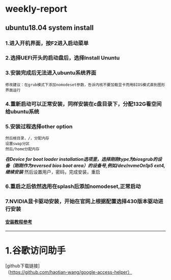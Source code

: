 # weekly-report
## ubuntu18.04 system install
### 1.进入开机界面，按F2进入启动菜单
### 2.选择UEFI开头的启动盘后，选择Install Ununtu
### 3.安装完成后无法进入ubuntu系统界面
    修改建议：在grub模式下添加nomodeset参数，告诉内核不要加载显卡而用BIOS模式直到图形界面运行
### 4.重新启动可以正常安装，同样安装在c盘目录下，分配132G看空间给ubuntu系统
### 5.安装过程选择other option
    然后根目录，/，分配内存
    设置swap分区
    然后/home分配内存
   ***在Device for boot loader installation选项里，选择刚刚type为biosgrub的设备（刚刚作为reversed bios boot area）的设备号,例如/dev/nvmeOn1p5 ext4,继续安装***
    然后设置用户，密码，完成安装，重启
### 6.重启之后依然选用在splash后添加nomodeset,正常启动
### 7.NVIDIA显卡驱动安装，开始在官网上根据配置选择430版本驱动进行安装
####    [安装教程参考](https://blog.csdn.net/xunan003/article/details/81665835)
---
# 1.谷歌访问助手
   [github下载链接]（https://github.com/haotian-wang/google-access-helper）
